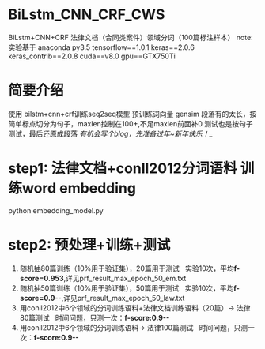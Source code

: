 # BiLstm_CNN_CRF_CWS
BiLstm+CNN+CRF  法律文档（合同类案件）领域分词（100篇标注样本）
note: 实验基于
anaconda py3.5
tensorflow==1.0.1
keras==2.0.6
keras_contrib==2.0.8
cuda==v8.0
gpu==GTX750Ti

# 简要介绍
使用 bilstm+cnn+crf训练seq2seq模型
预训练词向量 gensim
段落有的太长，按简单标点切分为句子，maxlen控制在100+,不足maxlen前面补0
测试也是按句子测试，最后还原成段落
_有机会写个blog，先准备过年~新年快乐！__

# step1: 法律文档+conll2012分词语料 训练word embedding
python embedding_model.py
# step2: 预处理+训练+测试
1. 随机抽80篇训练（10%用于验证集），20篇用于测试
   实验10次，平均**f-score=0.953**,详见prf_result_max_epoch_50_em.txt
2. 随机抽50篇训练（10%用于验证集），50篇用于测试
   实验10次，平均**f-score=0.9--**,详见prf_result_max_epoch_50_law.txt
3. 用conll2012中6个领域的分词训练语料+法律文档训练语料（20篇）-> 法律80篇测试
   时间问题，只测一次：**f-score:0.9--**
4. 用conll2012中6个领域的分词训练语料-> 法律100篇测试
   时间问题，只测一次：**f-score:0.9--**

